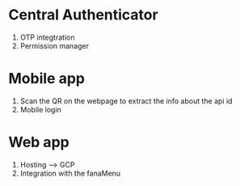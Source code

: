 # Central Authenticator
1. OTP integtration
2. Permission manager

# Mobile app
1. Scan the QR on the webpage to extract the info about the api id
2. Mobile login

# Web app
1. Hosting --> GCP
2. Integration with the fanaMenu
